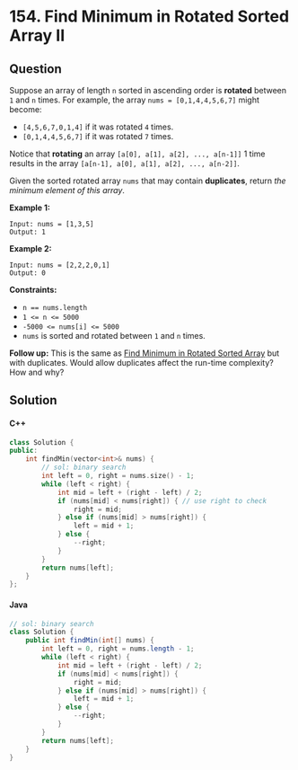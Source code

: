 # 154. Find Minimum in Rotated Sorted Array II

## Question

Suppose an array of length `n` sorted in ascending order is **rotated** between `1` and `n` times. For example, the array `nums = [0,1,4,4,5,6,7]` might become:

* `[4,5,6,7,0,1,4]` if it was rotated `4` times.
* `[0,1,4,4,5,6,7]` if it was rotated `7` times.

Notice that **rotating** an array `[a[0], a[1], a[2], ..., a[n-1]]` 1 time results in the array `[a[n-1], a[0], a[1], a[2], ..., a[n-2]]`.

Given the sorted rotated array `nums` that may contain **duplicates**, return _the minimum element of this array_.

**Example 1:**

```
Input: nums = [1,3,5]
Output: 1
```

**Example 2:**

```
Input: nums = [2,2,2,0,1]
Output: 0
```

**Constraints:**

* `n == nums.length`
* `1 <= n <= 5000`
* `-5000 <= nums[i] <= 5000`
* `nums` is sorted and rotated between `1` and `n` times.

**Follow up:** This is the same as [Find Minimum in Rotated Sorted Array](https://leetcode.com/problems/find-minimum-in-rotated-sorted-array/description/) but with duplicates. Would allow duplicates affect the run-time complexity? How and why?

## Solution

#### C++

```cpp
class Solution {
public:
    int findMin(vector<int>& nums) {
        // sol: binary search
        int left = 0, right = nums.size() - 1;
        while (left < right) {
            int mid = left + (right - left) / 2;
            if (nums[mid] < nums[right]) { // use right to check
                right = mid;
            } else if (nums[mid] > nums[right]) {
                left = mid + 1;
            } else {
                --right;
            }
        }
        return nums[left];
    }
};
```

#### Java

```java
// sol: binary search
class Solution {
    public int findMin(int[] nums) {
        int left = 0, right = nums.length - 1;
        while (left < right) {
            int mid = left + (right - left) / 2;
            if (nums[mid] < nums[right]) {
                right = mid;
            } else if (nums[mid] > nums[right]) {
                left = mid + 1;
            } else {
                --right;
            }
        }
        return nums[left];
    }
}
```
